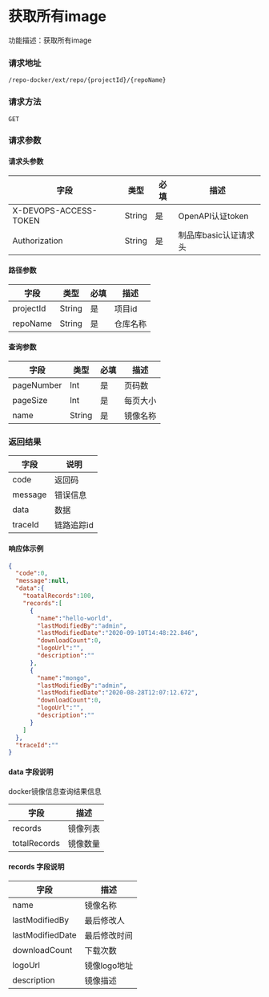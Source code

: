 # 获取所有image
功能描述：获取所有image

### 请求地址
```
/repo-docker/ext/repo/{projectId}/{repoName}
```

### 请求方法
`GET`
### 请求参数

#### 请求头参数

| 字段                  | 类型   | 必填 | 描述                  |
| --------------------- | ------ | ---- | --------------------- |
| X-DEVOPS-ACCESS-TOKEN | String | 是   | OpenAPI认证token      |
| Authorization         | String | 是   | 制品库basic认证请求头 |

#### 路径参数

| 字段        | 类型     | 必填  | 描述         |
|-----------|--------|-----|------------|
| projectId | String | 是   | 项目id       |
| repoName  | String | 是   | 仓库名称       |

#### 查询参数

| 字段         | 类型     | 必填  | 描述     |
|------------|--------|-----|--------|
| pageNumber | Int    | 是   | 页码数    |
| pageSize   | Int    | 是   | 每页大小   |
| name       | String | 是   | 镜像名称   |

### 返回结果

| 字段      | 说明     |
|---------|--------|
| code    | 返回码    |
| message | 错误信息   |
| data    | 数据     |
| traceId | 链路追踪id |

#### 响应体示例

```json
{
  "code":0,
  "message":null,
  "data":{
    "toatalRecords":100,
    "records":[
      {
        "name":"hello-world",
        "lastModifiedBy":"admin",
        "lastModifiedDate":"2020-09-10T14:48:22.846",
        "downloadCount":0,
        "logoUrl":"",
        "description":""
      },
      {
        "name":"mongo",
        "lastModifiedBy":"admin",
        "lastModifiedDate":"2020-08-28T12:07:12.672",
        "downloadCount":0,
        "logoUrl":"",
        "description":""
      }
    ]
  },
  "traceId":""
}
```

#### data 字段说明

docker镜像信息查询结果信息

| 字段           | 描述     |
|--------------|--------|
| records      | 镜像列表   |
| totalRecords | 镜像数量   |

#### records 字段说明

| 字段               | 描述       |
|------------------|----------|
| name             | 镜像名称     |
| lastModifiedBy   | 最后修改人    |
| lastModifiedDate | 最后修改时间   |
| downloadCount    | 下载次数     |
| logoUrl          | 镜像logo地址 |
| description      | 镜像描述     |
